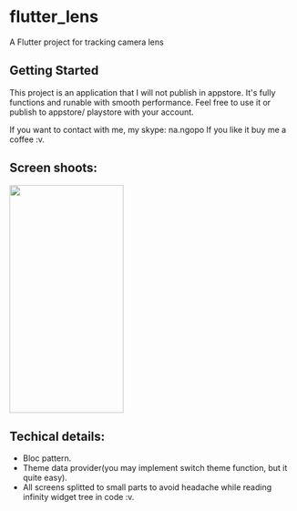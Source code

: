 # flutter_lens

A Flutter project for tracking camera lens

## Getting Started

This project is an application that I will not publish in appstore. It's fully functions and runable with smooth performance.
Feel free to use it or publish to appstore/ playstore with your account. 

If you want to contact with me, my skype: na.ngopo
If you like it buy me a coffee :v.

## Screen shoots:

<img src="https://github.com/nielsezeka/flutter_camera_lens/tree/main/screen_shoot/screen_shoot/1.png" width="200" height="400" />

## Techical details:
- Bloc pattern.
- Theme data provider(you may implement switch theme function, but it quite easy).
- All screens splitted to small parts to avoid headache while reading infinity widget tree in code :v.

